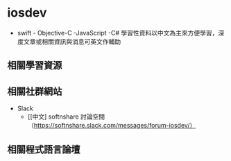 # iosdev

- swift - Objective-C -JavaScript -C#
學習性資料以中文為主來方便學習，深度文章或相關資訊與消息可英文作輔助

## 相關學習資源


## 相關社群網站

- Slack
  - [[中文] softnshare 討論空間 （https://softnshare.slack.com/messages/forum-iosdev/）


## 相關程式語言論壇
  


